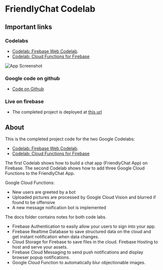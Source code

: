 # FriendlyChat Codelab

## Important links

### Codelabs

- [Codelab: Firebase Web Codelab](https://codelabs.developers.google.com/codelabs/firebase-web/).
- [Codelab: Cloud Functions for Firebase](https://codelabs.developers.google.com/codelabs/firebase-cloud-functions/)

![App Screenshot](https://raw.githubusercontent.com/smerth/node-chat-app-demonstrating-google-cloud-functions/master/screenshot.png)

### Google code on github

- [Code on Github](https://github.com/firebase/friendlychat-web)

### Live on firebase

- The completed project is deployed at [this url](https://friendlychat2-3c045.firebaseapp.com/)

## About

This is the completed project code for the two Google Codelabs:

- [Codelab: Firebase Web Codelab](https://codelabs.developers.google.com/codelabs/firebase-web/).
- [Codelab: Cloud Functions for Firebase](https://codelabs.developers.google.com/codelabs/firebase-cloud-functions/)

The first Codelab shows how to build a chat app (FriendlyChat App) on Firebase. The second Codelab shows how to add three Google Cloud Functions to the FriendlyChat App.

Google Cloud Functions:

- New users are greeted by a bot
- Uploaded pictures are processed by Google Cloud Vision and blurred if found to be offensive
- A new message noification bot is implemented

The docs folder contains notes for both code labs.

- Firebase Authentication to easily allow your users to sign into your app.
- Firebase Realtime Database to save structured data on the cloud and get instant notification when data changes.
- Cloud Storage for Firebase to save files in the cloud.
  Firebase Hosting to host and serve your assets.
- Firebase Cloud Messaging to send push notifications and display browser popup notifications.
- Google Cloud Function to automatically blur objectionable images.

